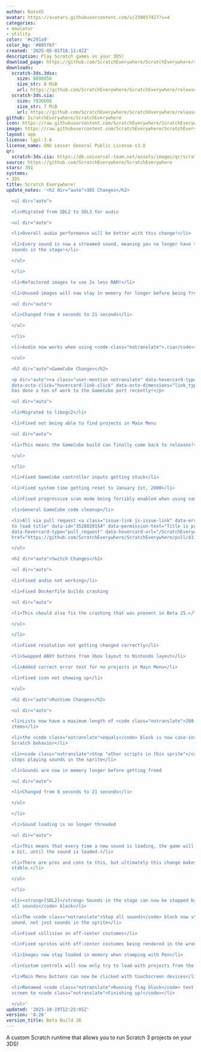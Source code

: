```yaml
---
author: NateXS
avatar: https://avatars.githubusercontent.com/u/230057427?v=4
categories:
- emulator
- utility
color: '#c291a9'
color_bg: '#805f6f'
created: '2025-05-01T16:11:42Z'
description: Play Scratch games on your 3DS!
download_page: https://github.com/ScratchEverywhere/ScratchEverywhere/releases
downloads:
  scratch-3ds.3dsx:
    size: 8898056
    size_str: 8 MiB
    url: https://github.com/ScratchEverywhere/ScratchEverywhere/releases/download/0.26/scratch-3ds.3dsx
  scratch-3ds.cia:
    size: 7836608
    size_str: 7 MiB
    url: https://github.com/ScratchEverywhere/ScratchEverywhere/releases/download/0.26/scratch-3ds.cia
github: ScratchEverywhere/ScratchEverywhere
icon: https://raw.githubusercontent.com/ScratchEverywhere/ScratchEverywhere/refs/heads/main/gfx/icon.png
image: https://raw.githubusercontent.com/ScratchEverywhere/ScratchEverywhere/refs/heads/main/gfx/logo.png
layout: app
license: lgpl-3.0
license_name: GNU Lesser General Public License v3.0
qr:
  scratch-3ds.cia: https://db.universal-team.net/assets/images/qr/scratch-3ds-cia.png
source: https://github.com/ScratchEverywhere/ScratchEverywhere
stars: 391
systems:
- 3DS
title: Scratch Everywhere!
update_notes: '<h2 dir="auto">3DS Changes</h2>

  <ul dir="auto">

  <li>Migrated from SDL2 to SDL3 for audio

  <ul dir="auto">

  <li>Overall audio performance will be better with this change!</li>

  <li>Every sound is now a streamed sound, meaning you no longer have to put certain
  sounds in the stage!</li>

  </ul>

  </li>

  <li>Refactored images to use 2x less RAM!</li>

  <li>Unused images will now stay in memory for longer before being freed

  <ul dir="auto">

  <li>Changed from 4 seconds to 21 seconds</li>

  </ul>

  </li>

  <li>Audio now works when using <code class="notranslate">.cia</code></li>

  </ul>

  <h2 dir="auto">GameCube Changes</h2>

  <p dir="auto"><a class="user-mention notranslate" data-hovercard-type="user" data-hovercard-url="/users/Extrems/hovercard"
  data-octo-click="hovercard-link-click" data-octo-dimensions="link_type:self" href="https://github.com/Extrems">@Extrems</a>
  has done a ton of work to the GameCube port recently!</p>

  <ul dir="auto">

  <li>Migrated to libogc2</li>

  <li>Fixed not being able to find projects in Main Menu

  <ul dir="auto">

  <li>This means the GameCube build can finally come back to releases!</li>

  </ul>

  </li>

  <li>Fixed GameCube controller inputs getting stuck</li>

  <li>Fixed system time getting reset to January 1st, 2000</li>

  <li>Fixed progressive scan mode being forcibly enabled when using component video</li>

  <li>General GameCube code cleanup</li>

  <li>All via pull request <a class="issue-link js-issue-link" data-error-text="Failed
  to load title" data-id="3528029154" data-permission-text="Title is private" data-url="https://github.com/ScratchEverywhere/ScratchEverywhere/issues/411"
  data-hovercard-type="pull_request" data-hovercard-url="/ScratchEverywhere/ScratchEverywhere/pull/411/hovercard"
  href="https://github.com/ScratchEverywhere/ScratchEverywhere/pull/411">#411</a>!</li>

  </ul>

  <h2 dir="auto">Switch Changes</h2>

  <ul dir="auto">

  <li>Fixed audio not working</li>

  <li>Fixed Dockerfile builds crashing

  <ul dir="auto">

  <li>This should also fix the crashing that was present in Beta 25.</li>

  </ul>

  </li>

  <li>Fixed resolution not getting changed correctly</li>

  <li>Swapped ABXY buttons from Xbox layout to Nintendo layout</li>

  <li>Added correct error text for no projects in Main Menu</li>

  <li>Fixed icon not showing up</li>

  </ul>

  <h2 dir="auto">Runtime Changes</h2>

  <ul dir="auto">

  <li>Lists now have a maximum length of <code class="notranslate">200,000</code>
  items</li>

  <li>the <code class="notranslate">equals</code> block is now case-insensitive, matching
  Scratch behavior</li>

  <li><code class="notranslate">Stop "other scripts in this sprite"</code> block now
  stops playing sounds in the sprite</li>

  <li>Sounds are now in memory longer before getting freed

  <ul dir="auto">

  <li>Changed from 8 seconds to 21 seconds</li>

  </ul>

  </li>

  <li>Sound loading is no longer threaded

  <ul dir="auto">

  <li>This means that every time a new sound is loading, the game will freeze for
  a bit, until the sound is loaded.</li>

  <li>There are pros and cons to this, but ultimately this change makes audio more
  stable.</li>

  </ul>

  </li>

  <li><strong>[SDL2]</strong> Sounds in the stage can now be stopped by <code class="notranslate">Stop
  all sounds</code> block</li>

  <li>The <code class="notranslate">Stop all sounds</code> block now stops every playing
  sound, not just sounds in the sprite</li>

  <li>Fixed collision on off-center costumes</li>

  <li>Fixed sprites with off-center costumes being rendered in the wrong position</li>

  <li>Images now stay loaded in memory when stamping with Pen</li>

  <li>Custom controls will now only try to load with projects from the Main Menu</li>

  <li>Main Menu buttons can now be clicked with touchscreen devices</li>

  <li>Renamed <code class="notranslate">Running flag block</code> text in loading
  screen to <code class="notranslate">Finishing up!</code></li>

  </ul>'
updated: '2025-10-19T12:25:05Z'
version: '0.26'
version_title: Beta Build 26
---
```

A custom Scratch runtime that allows you to run Scratch 3 projects on your 3DS!